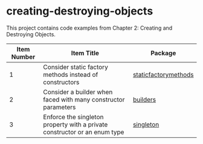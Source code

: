 # creating-destroying-objects

This project contains code examples from Chapter 2: Creating and Destroying Objects.

| Item  Number | Item Title                                                                | Package                                                                  |
|--------------|---------------------------------------------------------------------------|--------------------------------------------------------------------------|
| 1            | Consider static factory methods instead of constructors                   | [staticfactorymethods](src/main/java/com/jgarivera/staticfactorymethods) |  
| 2            | Consider a builder when faced with many constructor parameters            | [builders](src/main/java/com/jgarivera/builders)                         |  
| 3            | Enforce the singleton property with a private constructor or an enum type | [singleton](src/main/java/com/jgarivera/singleton)                       |  
